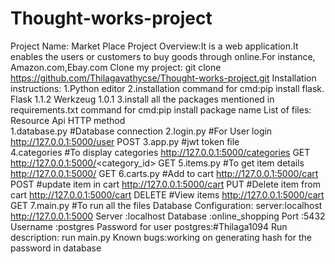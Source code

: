 # Thought-works-project
Project Name: Market Place
Project Overview:It is a web application.It enables the users or customers to buy goods through online.For instance,
Amazon.com,Ebay.com
Clone my project: git clone https://github.com/Thilagavathycse/Thought-works-project.git
Installation instructions:
         1.Python editor
         2.installation command for cmd:pip install flask.
           Flask 1.1.2
           Werkzeug 1.0.1
         3.install all the packages mentioned in requirements.txt
           command for cmd:pip install package name
List of files:                                                                    Resource Api             HTTP method                    
        1.database.py  #Database connection
        2.login.py     #For User login                                  http://127.0.0.1:5000/user           POST
        3.app.py       #jwt token file                                  
        4.categories   #To display categories                           http://127.0.0.1:5000/categories      GET
                                                                        http://127.0.0.1:5000/<category_id>   GET
        5.items.py     #To get item details                             http://127.0.0.1:5000/<id>            GET
        6.carts.py     #Add to cart                                     http://127.0.0.1:5000/cart            POST
                       #update item in cart                             http://127.0.0.1:5000/cart            PUT
                       #Delete item from cart                           http://127.0.0.1:5000/cart            DELETE
                       #View items                                      http://127.0.0.1:5000/cart            GET
        7.main.py      #To run all the files
Database Configuration:
        server:localhost http://127.0.0.1:5000
        Server :localhost
        Database :online_shopping
        Port :5432
        Username :postgres
        Password for user postgres:#Thilaga1094
 Run description:
       run main.py
Known bugs:working on generating hash for the password in database 
              